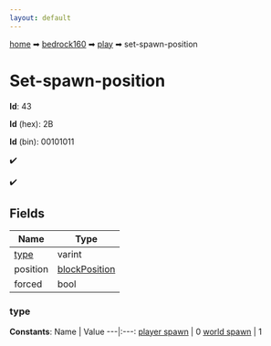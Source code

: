 ```yaml
---
layout: default
---
```


[home](/) ➡ [bedrock160](/protocol/bedrock160) ➡ [play](/protocol/bedrock160/play) ➡ set-spawn-position

# Set-spawn-position

**Id**: 43

**Id** (hex): 2B

**Id** (bin): 00101011

✔️

✔️

## Fields

Name | Type
---|---
[type](#type) | varint
position | [blockPosition](/protocol/bedrock160/types/block-position)
forced | bool

### type

**Constants**:
Name | Value
---|:---:
[player spawn](type_player-spawn) | 0
[world spawn](type_world-spawn) | 1


